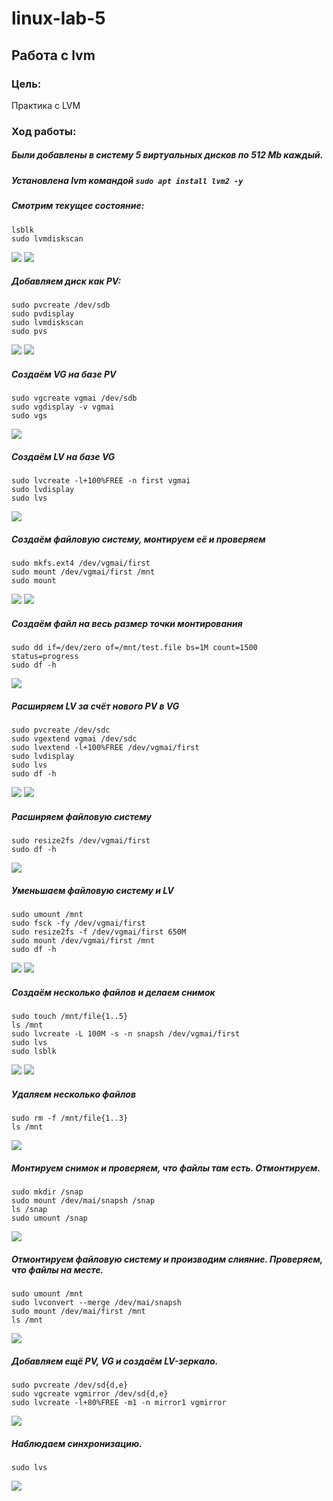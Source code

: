 # linux-lab-5
## Работа с lvm
### Цель:
Практика c LVM
### Ход работы:
##### Были добавлены в систему 5 виртуальных дисков по 512 Mb каждый.
##### Установлена *lvm* командой `sudo apt install lvm2 -y`
##### Смотрим текущее состояние:
```
lsblk
sudo lvmdiskscan
```
![](images/image_2020-12-25_18-07-18.png)
![](images/image_2020-12-25_18-12-45.png)
##### Добавляем диск как PV:
```
sudo pvcreate /dev/sdb
sudo pvdisplay
sudo lvmdiskscan
sudo pvs
```
![](images/image_2020-12-25_18-17-53.png)
![](images/image_2020-12-25_18-18-27.png)
##### Создаём VG на базе PV
```
sudo vgcreate vgmai /dev/sdb
sudo vgdisplay -v vgmai
sudo vgs
```
![](images/image_2020-12-25_18-24-15.png)
##### Создаём LV на базе VG
```
sudo lvcreate -l+100%FREE -n first vgmai
sudo lvdisplay
sudo lvs
```
![](images/image_2020-12-25_18-29-08.png)
##### Создаём файловую систему, монтируем её и проверяем
```
sudo mkfs.ext4 /dev/vgmai/first
sudo mount /dev/vgmai/first /mnt
sudo mount
```
![](images/image_2020-12-25_18-35-29.png)
![](images/image_2020-12-25_18-36-42.png)
##### Создаём файл на весь размер точки монтирования
```
sudo dd if=/dev/zero of=/mnt/test.file bs=1M count=1500 status=progress
sudo df -h
```
![](images/image_2020-12-25_18-44-25.png)
##### Расширяем LV за счёт нового PV в VG
```
sudo pvcreate /dev/sdc
sudo vgextend vgmai /dev/sdc
sudo lvextend -l+100%FREE /dev/vgmai/first
sudo lvdisplay
sudo lvs
sudo df -h
```
![](images/image_2020-12-25_18-49-38.png)
![](images/image_2020-12-25_18-50-09.png)
##### Расширяем файловую систему
```
sudo resize2fs /dev/vgmai/first
sudo df -h
```
![](images/image_2020-12-25_19-02-48.png)
##### Уменьшаем файловую систему и LV
```
sudo umount /mnt
sudo fsck -fy /dev/vgmai/first
sudo resize2fs -f /dev/vgmai/first 650M
sudo mount /dev/vgmai/first /mnt
sudo df -h
```
![](images/image_2020-12-25_19-09-35.png)
![](images/image_2020-12-25_19-10-04.png)
##### Создаём несколько файлов и делаем снимок
```
sudo touch /mnt/file{1..5}
ls /mnt
sudo lvcreate -L 100M -s -n snapsh /dev/vgmai/first
sudo lvs
sudo lsblk
```
![](https://github.com/Pashayam/LinuxLab5/blob/main/images/17.png)
![](https://github.com/Pashayam/LinuxLab5/blob/main/images/18.png)
##### Удаляем несколько файлов
```
sudo rm -f /mnt/file{1..3}
ls /mnt
```
![](https://github.com/Pashayam/LinuxLab5/blob/main/images/19.png)
##### Монтируем снимок и проверяем, что файлы там есть. Отмонтируем.
```
sudo mkdir /snap
sudo mount /dev/mai/snapsh /snap
ls /snap
sudo umount /snap
```
![](https://github.com/Pashayam/LinuxLab5/blob/main/images/20.png)
##### Отмонтируем файловую систему и производим слияние. Проверяем, что файлы на месте.
```
sudo umount /mnt
sudo lvconvert --merge /dev/mai/snapsh
sudo mount /dev/mai/first /mnt
ls /mnt
```
![](https://github.com/Pashayam/LinuxLab5/blob/main/images/21.png)
##### Добавляем ещё PV, VG и создаём LV-зеркало.
```
sudo pvcreate /dev/sd{d,e}
sudo vgcreate vgmirror /dev/sd{d,e}
sudo lvcreate -l+80%FREE -m1 -n mirror1 vgmirror
```
![](https://github.com/Pashayam/LinuxLab5/blob/main/images/22.png)
##### Наблюдаем синхронизацию.
```
sudo lvs
```
![](https://github.com/Pashayam/LinuxLab5/blob/main/images/23.png)
